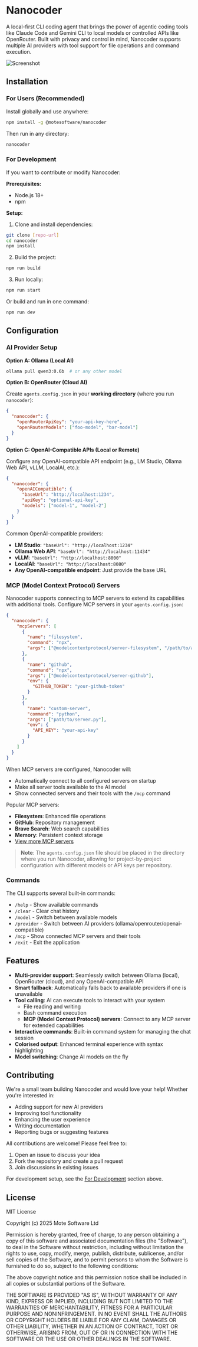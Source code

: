 # Nanocoder

A local-first CLI coding agent that brings the power of agentic coding tools like Claude Code and Gemini CLI to local models or controlled APIs like OpenRouter. Built with privacy and control in mind, Nanocoder supports multiple AI providers with tool support for file operations and command execution.

![Screenshot](./.github/assets/example.png)

## Installation

### For Users (Recommended)

Install globally and use anywhere:

```bash
npm install -g @motesoftware/nanocoder
```

Then run in any directory:

```bash
nanocoder
```

### For Development

If you want to contribute or modify Nanocoder:

**Prerequisites:**

- Node.js 18+
- npm

**Setup:**

1. Clone and install dependencies:

```bash
git clone [repo-url]
cd nanocoder
npm install
```

2. Build the project:

```bash
npm run build
```

3. Run locally:

```bash
npm run start
```

Or build and run in one command:

```bash
npm run dev
```

## Configuration

### AI Provider Setup

**Option A: Ollama (Local AI)**

```bash
ollama pull qwen3:0.6b  # or any other model
```

**Option B: OpenRouter (Cloud AI)**

Create `agents.config.json` in your **working directory** (where you run `nanocoder`):

```json
{
  "nanocoder": {
    "openRouterApiKey": "your-api-key-here",
    "openRouterModels": ["foo-model", "bar-model"]
  }
}
```

**Option C: OpenAI-Compatible APIs (Local or Remote)**

Configure any OpenAI-compatible API endpoint (e.g., LM Studio, Ollama Web API, vLLM, LocalAI, etc.):

```json
{
  "nanocoder": {
    "openAICompatible": {
      "baseUrl": "http://localhost:1234",
      "apiKey": "optional-api-key",
      "models": ["model-1", "model-2"]
    }
  }
}
```

Common OpenAI-compatible providers:
- **LM Studio**: `"baseUrl": "http://localhost:1234"`
- **Ollama Web API**: `"baseUrl": "http://localhost:11434"`
- **vLLM**: `"baseUrl": "http://localhost:8000"`
- **LocalAI**: `"baseUrl": "http://localhost:8080"`
- **Any OpenAI-compatible endpoint**: Just provide the base URL

### MCP (Model Context Protocol) Servers

Nanocoder supports connecting to MCP servers to extend its capabilities with additional tools. Configure MCP servers in your `agents.config.json`:

```json
{
  "nanocoder": {
    "mcpServers": [
      {
        "name": "filesystem",
        "command": "npx",
        "args": ["@modelcontextprotocol/server-filesystem", "/path/to/allowed/directory"]
      },
      {
        "name": "github",
        "command": "npx",
        "args": ["@modelcontextprotocol/server-github"],
        "env": {
          "GITHUB_TOKEN": "your-github-token"
        }
      },
      {
        "name": "custom-server",
        "command": "python",
        "args": ["path/to/server.py"],
        "env": {
          "API_KEY": "your-api-key"
        }
      }
    ]
  }
}
```

When MCP servers are configured, Nanocoder will:
- Automatically connect to all configured servers on startup
- Make all server tools available to the AI model
- Show connected servers and their tools with the `/mcp` command

Popular MCP servers:
- **Filesystem**: Enhanced file operations
- **GitHub**: Repository management
- **Brave Search**: Web search capabilities
- **Memory**: Persistent context storage
- [View more MCP servers](https://github.com/modelcontextprotocol/servers)

> **Note**: The `agents.config.json` file should be placed in the directory where you run Nanocoder, allowing for project-by-project configuration with different models or API keys per repository.

### Commands

The CLI supports several built-in commands:

- `/help` - Show available commands
- `/clear` - Clear chat history
- `/model` - Switch between available models
- `/provider` - Switch between AI providers (ollama/openrouter/openai-compatible)
- `/mcp` - Show connected MCP servers and their tools
- `/exit` - Exit the application

## Features

- **Multi-provider support**: Seamlessly switch between Ollama (local), OpenRouter (cloud), and any OpenAI-compatible API
- **Smart fallback**: Automatically falls back to available providers if one is unavailable
- **Tool calling**: AI can execute tools to interact with your system
  - File reading and writing
  - Bash command execution
  - **MCP (Model Context Protocol) servers**: Connect to any MCP server for extended capabilities
- **Interactive commands**: Built-in command system for managing the chat session
- **Colorised output**: Enhanced terminal experience with syntax highlighting
- **Model switching**: Change AI models on the fly

## Contributing

We're a small team building Nanocoder and would love your help! Whether you're interested in:

- Adding support for new AI providers
- Improving tool functionality
- Enhancing the user experience
- Writing documentation
- Reporting bugs or suggesting features

All contributions are welcome! Please feel free to:

1. Open an issue to discuss your idea
2. Fork the repository and create a pull request
3. Join discussions in existing issues

For development setup, see the [For Development](#for-development) section above.

## License

MIT License

Copyright (c) 2025 Mote Software Ltd

Permission is hereby granted, free of charge, to any person obtaining a copy
of this software and associated documentation files (the "Software"), to deal
in the Software without restriction, including without limitation the rights
to use, copy, modify, merge, publish, distribute, sublicense, and/or sell
copies of the Software, and to permit persons to whom the Software is
furnished to do so, subject to the following conditions:

The above copyright notice and this permission notice shall be included in all
copies or substantial portions of the Software.

THE SOFTWARE IS PROVIDED "AS IS", WITHOUT WARRANTY OF ANY KIND, EXPRESS OR
IMPLIED, INCLUDING BUT NOT LIMITED TO THE WARRANTIES OF MERCHANTABILITY,
FITNESS FOR A PARTICULAR PURPOSE AND NONINFRINGEMENT. IN NO EVENT SHALL THE
AUTHORS OR COPYRIGHT HOLDERS BE LIABLE FOR ANY CLAIM, DAMAGES OR OTHER
LIABILITY, WHETHER IN AN ACTION OF CONTRACT, TORT OR OTHERWISE, ARISING FROM,
OUT OF OR IN CONNECTION WITH THE SOFTWARE OR THE USE OR OTHER DEALINGS IN THE
SOFTWARE.
